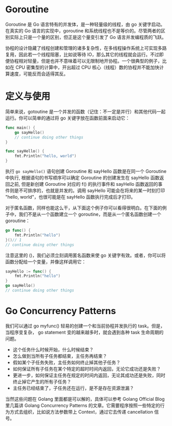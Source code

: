# Goroutine

Goroutine 是 Go 语言特有的并发体，是一种轻量级的线程，由 go 关键字启动。在真实的 Go 语言的实现中，goroutine 和系统线程也不是等价的。尽管两者的区别实际上只是一个量的区别，但正是这个量变引发了 Go 语言并发编程质的飞跃。

协程的设计隐藏了线程创建和管理的诸多复杂性，在多线程操作系统上可实现多路复用，因此若一个线程阻塞，比如说等待 IO，那么其它的线程就会运行。不过即便协程相对轻量，但是也并不意味着可以无限制地开协程。一个很典型的例子，比如在 CPU 密集型的计算中，开出超过 CPU 核心（线程）数的协程并不能加快计算速度，可能反而会适得其反。

# 定义与使用

简单来说，gotoutine 是一个并发的函数（记住：不一定是并行）和其他代码一起运行。你可以简单的通过将 go 关键字放在函数前面来启动它：

```go
func main() {
	go sayHello()
	// continue doing other things
}

func sayHello() {
	fmt.Println("hello, world")
}
```

执行 `go sayHello()` 语句创建 Goroutine 和 sayHello 函数是在同一个 Goroutine 中执行, 根据语句的书写顺序可以确定 Goroutine 的创建发生在 sayHello 函数返回之前, 但是新创建 Goroutine 对应的 f() 的执行事件和 sayHello 函数返回的事件则是不可排序的，也就是并发的。调用 sayHello 可能会在将来的某一时刻打印 "hello, world"，也很可能是在 sayHello 函数执行完成后才打印。

对于匿名函数，同样也能这么干，从下面这个例子你可以看得很明白。在下面的例子中，我们不是从一个函数建立一个 goroutine，而是从一个匿名函数创建一个 goroutine：

```go
go func() {
    fmt.Println("hello")
}()// 1
// continue doing other things
```

注意这里的 ()，我们必须立刻调用匿名函数来使 go 关键字有效。或者，你可以将函数分配给一个变量，并像这样调用它：

```go
sayHello := func() {
	fmt.Println("hello")
}
go sayHello()
// continue doing other things
```

# Go Concurrency Patterns

我们可以通过 go myfunc() 轻易的创建一个和当前协程并发执行的 task。但是，当程序变复杂， go statement 变的越来越多时，就会遇到各种 task 生命周期的问题。

- 这个任务什么时候开始，什么时候结束？
- 怎么做到当所有子任务都结束，主任务再结束？
- 假如某个子任务失败，主任务如何终止掉其他子任务？
- 如何保证所有子任务在某个特定的超时时间内返回，无论它成功还是失败？
- 更进一步，如何保证主任务在规定的时间内返回，无论其成功还是失败，同时终止掉它产生的所有子任务？
- 主任务已经结束了，子任务还在运行，是不是存在资源泄漏？

当然这些问题在 Golang 里面都是可以解的，具体可以参考 Golang Official Blog 里几篇讲 Golang Concurrency Patterns 的文章。它需要程序按照一些特定的行为方式去组织，比如说方法参数带上 Context，通过它去传递 cancellation 信号。
